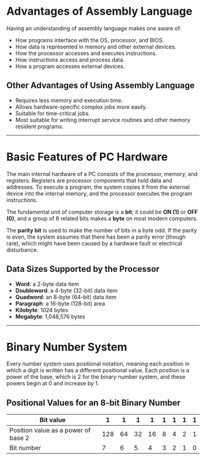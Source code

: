 # Advantages of Assembly Language

Having an understanding of assembly language makes one aware of:

- How programs interface with the OS, processor, and BIOS.
- How data is represented in memory and other external devices.
- How the processor accesses and executes instructions.
- How instructions access and process data.
- How a program accesses external devices.

## Other Advantages of Using Assembly Language

- Requires less memory and execution time.
- Allows hardware-specific complex jobs more easily.
- Suitable for time-critical jobs.
- Most suitable for writing interrupt service routines and other memory resident programs.

---

# Basic Features of PC Hardware

The main internal hardware of a PC consists of the processor, memory, and registers. Registers are processor components that hold data and addresses. To execute a program, the system copies it from the external device into the internal memory, and the processor executes the program instructions.

The fundamental unit of computer storage is a **bit**; it could be **ON (1)** or **OFF (0)**, and a group of 8 related bits makes a **byte** on most modern computers.

The **parity bit** is used to make the number of bits in a byte odd. If the parity is even, the system assumes that there has been a parity error (though rare), which might have been caused by a hardware fault or electrical disturbance.

## Data Sizes Supported by the Processor

- **Word**: a 2-byte data item
- **Doubleword**: a 4-byte (32-bit) data item
- **Quadword**: an 8-byte (64-bit) data item
- **Paragraph**: a 16-byte (128-bit) area
- **Kilobyte**: 1024 bytes
- **Megabyte**: 1,048,576 bytes

---

# Binary Number System

Every number system uses positional notation, meaning each position in which a digit is written has a different positional value. Each position is a power of the base, which is 2 for the binary number system, and these powers begin at 0 and increase by 1.

## Positional Values for an 8-bit Binary Number

| Bit value                                     | 1 | 1 | 1 | 1 | 1 | 1 | 1 | 1 |
|-----------------------------------------------|---|---|---|---|---|---|---|---|
| Position value as a power of base 2          | 128 | 64 | 32 | 16 | 8 | 4 | 2 | 1 |
| Bit number                                    | 7 | 6 | 5 | 4 | 3 | 2 | 1 | 0 |
